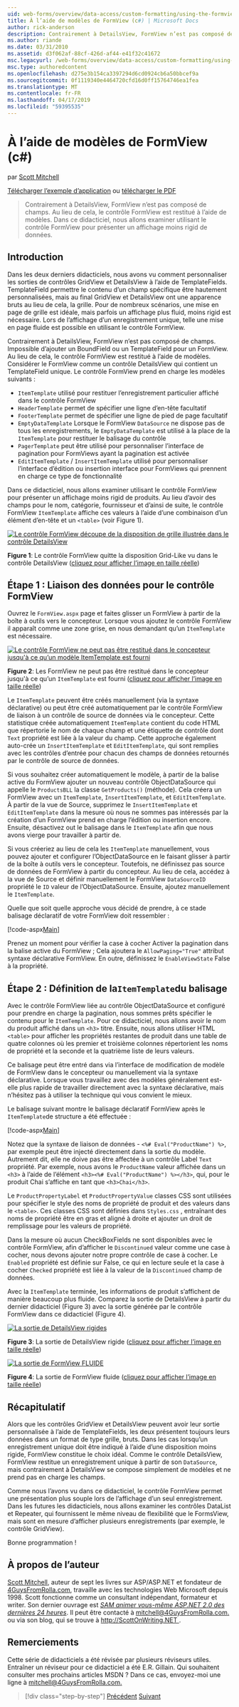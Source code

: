 ```yaml
---
uid: web-forms/overview/data-access/custom-formatting/using-the-formview-s-templates-cs
title: À l’aide de modèles de FormView (c#) | Microsoft Docs
author: rick-anderson
description: Contrairement à DetailsView, FormView n’est pas composé de champs. Au lieu de cela, le contrôle FormView est restitué à l’aide de modèles. Dans ce didacticiel, nous allons examiner à l’aide de la F....
ms.author: riande
ms.date: 03/31/2010
ms.assetid: d3f062af-88cf-426d-af44-e41f32c41672
msc.legacyurl: /web-forms/overview/data-access/custom-formatting/using-the-formview-s-templates-cs
msc.type: authoredcontent
ms.openlocfilehash: d275e3b154ca3397294d6cd0924cb6a50bbcef9a
ms.sourcegitcommit: 0f1119340e4464720cfd16d0ff15764746ea1fea
ms.translationtype: MT
ms.contentlocale: fr-FR
ms.lasthandoff: 04/17/2019
ms.locfileid: "59395535"
---
```

# <a name="using-the-formviews-templates-c"></a>À l’aide de modèles de FormView (c#)

par [Scott Mitchell](https://twitter.com/ScottOnWriting)

[Télécharger l’exemple d’application](http://download.microsoft.com/download/9/6/9/969e5c94-dfb6-4e47-9570-d6d9e704c3c1/ASPNET_Data_Tutorial_14_CS.exe) ou [télécharger le PDF](using-the-formview-s-templates-cs/_static/datatutorial14cs1.pdf)

> Contrairement à DetailsView, FormView n’est pas composé de champs. Au lieu de cela, le contrôle FormView est restitué à l’aide de modèles. Dans ce didacticiel, nous allons examiner utilisant le contrôle FormView pour présenter un affichage moins rigid de données.


## <a name="introduction"></a>Introduction

Dans les deux derniers didacticiels, nous avons vu comment personnaliser les sorties de contrôles GridView et DetailsView à l’aide de TemplateFields. TemplateField permettre le contenu d’un champ spécifique être hautement personnalisées, mais au final GridView et DetailsView ont une apparence bruts au lieu de cela, la grille. Pour de nombreux scénarios, une mise en page de grille est idéale, mais parfois un affichage plus fluid, moins rigid est nécessaire. Lors de l’affichage d’un enregistrement unique, telle une mise en page fluide est possible en utilisant le contrôle FormView.

Contrairement à DetailsView, FormView n’est pas composé de champs. Impossible d’ajouter un BoundField ou un TemplateField pour un FormView. Au lieu de cela, le contrôle FormView est restitué à l’aide de modèles. Considérer le FormView comme un contrôle DetailsView qui contient un TemplateField unique. Le contrôle FormView prend en charge les modèles suivants :

- `ItemTemplate` utilisé pour restituer l’enregistrement particulier affiché dans le contrôle FormView
- `HeaderTemplate` permet de spécifier une ligne d’en-tête facultatif
- `FooterTemplate` permet de spécifier une ligne de pied de page facultatif
- `EmptyDataTemplate` Lorsque le FormView `DataSource` ne dispose pas de tous les enregistrements, le `EmptyDataTemplate` est utilisé à la place de la `ItemTemplate` pour restituer le balisage du contrôle
- `PagerTemplate` peut être utilisé pour personnaliser l’interface de pagination pour FormViews ayant la pagination est activée
- `EditItemTemplate` / `InsertItemTemplate` utilisé pour personnaliser l’interface d’édition ou insertion interface pour FormViews qui prennent en charge ce type de fonctionnalité

Dans ce didacticiel, nous allons examiner utilisant le contrôle FormView pour présenter un affichage moins rigid de produits. Au lieu d’avoir des champs pour le nom, catégorie, fournisseur et d’ainsi de suite, le contrôle FormView `ItemTemplate` affiche ces valeurs à l’aide d’une combinaison d’un élément d’en-tête et un `<table>` (voir Figure 1).


[![Le contrôle FormView découpe de la disposition de grille illustrée dans le contrôle DetailsView](using-the-formview-s-templates-cs/_static/image2.png)](using-the-formview-s-templates-cs/_static/image1.png)

**Figure 1**: Le contrôle FormView quitte la disposition Grid-Like vu dans le contrôle DetailsView ([cliquez pour afficher l’image en taille réelle](using-the-formview-s-templates-cs/_static/image3.png))


## <a name="step-1-binding-the-data-to-the-formview"></a>Étape 1 : Liaison des données pour le contrôle FormView

Ouvrez le `FormView.aspx` page et faites glisser un FormView à partir de la boîte à outils vers le concepteur. Lorsque vous ajoutez le contrôle FormView il apparaît comme une zone grise, en nous demandant qu’un `ItemTemplate` est nécessaire.


[![Le contrôle FormView ne peut pas être restitué dans le concepteur jusqu'à ce qu’un modèle ItemTemplate est fourni](using-the-formview-s-templates-cs/_static/image5.png)](using-the-formview-s-templates-cs/_static/image4.png)

**Figure 2**: Les FormView ne peut pas être restitué dans le concepteur jusqu'à ce qu’un `ItemTemplate` est fourni ([cliquez pour afficher l’image en taille réelle](using-the-formview-s-templates-cs/_static/image6.png))


Le `ItemTemplate` peuvent être créés manuellement (via la syntaxe déclarative) ou peut être créé automatiquement par le contrôle FormView de liaison à un contrôle de source de données via le concepteur. Cette statistique créée automatiquement `ItemTemplate` contient du code HTML que répertorie le nom de chaque champ et une étiquette de contrôle dont `Text` propriété est liée à la valeur du champ. Cette approche également auto-crée un `InsertItemTemplate` et `EditItemTemplate`, qui sont remplies avec les contrôles d’entrée pour chacun des champs de données retournés par le contrôle de source de données.

Si vous souhaitez créer automatiquement le modèle, à partir de la balise active du FormView ajouter un nouveau contrôle ObjectDataSource qui appelle le `ProductsBLL` la classe `GetProducts()` (méthode). Cela créera un FormView avec un `ItemTemplate`, `InsertItemTemplate`, et `EditItemTemplate`. À partir de la vue de Source, supprimez le `InsertItemTemplate` et `EditItemTemplate` dans la mesure où nous ne sommes pas intéressés par la création d’un FormView prend en charge l’édition ou insertion encore. Ensuite, désactivez out le balisage dans le `ItemTemplate` afin que nous avons vierge pour travailler à partir de.

Si vous créeriez au lieu de cela les `ItemTemplate` manuellement, vous pouvez ajouter et configurer l’ObjectDataSource en le faisant glisser à partir de la boîte à outils vers le concepteur. Toutefois, ne définissez pas source de données de FormView à partir du concepteur. Au lieu de cela, accédez à la vue de Source et définir manuellement le FormView `DataSourceID` propriété le `ID` valeur de l’ObjectDataSource. Ensuite, ajoutez manuellement le `ItemTemplate`.

Quelle que soit quelle approche vous décidé de prendre, à ce stade balisage déclaratif de votre FormView doit ressembler :


[!code-aspx[Main](using-the-formview-s-templates-cs/samples/sample1.aspx)]

Prenez un moment pour vérifier la case à cocher Activer la pagination dans la balise active du FormView ; Cela ajoutera le `AllowPaging="True"` attribut syntaxe déclarative FormView. En outre, définissez le `EnableViewState` False à la propriété.

## <a name="step-2-defining-theitemtemplates-markup"></a>Étape 2 : Définition de la`ItemTemplate`du balisage

Avec le contrôle FormView liée au contrôle ObjectDataSource et configuré pour prendre en charge la pagination, nous sommes prêts spécifier le contenu pour le `ItemTemplate`. Pour ce didacticiel, nous allons avoir le nom du produit affiché dans un `<h3>` titre. Ensuite, nous allons utiliser HTML `<table>` pour afficher les propriétés restantes de produit dans une table de quatre colonnes où les premier et troisième colonnes répertorient les noms de propriété et la seconde et la quatrième liste de leurs valeurs.

Ce balisage peut être entré dans via l’interface de modification de modèle de FormView dans le concepteur ou manuellement via la syntaxe déclarative. Lorsque vous travaillez avec des modèles généralement est-elle plus rapide de travailler directement avec la syntaxe déclarative, mais n’hésitez pas à utiliser la technique qui vous convient le mieux.

Le balisage suivant montre le balisage déclaratif FormView après le `ItemTemplate`de structure a été effectuée :


[!code-aspx[Main](using-the-formview-s-templates-cs/samples/sample2.aspx)]

Notez que la syntaxe de liaison de données - `<%# Eval("ProductName") %>`, par exemple peut être injecté directement dans la sortie du modèle. Autrement dit, elle ne doive pas être affectée à un contrôle Label `Text` propriété. Par exemple, nous avons le `ProductName` valeur affichée dans un `<h3>` à l’aide de l’élément `<h3><%# Eval("ProductName") %></h3>`, qui, pour le produit Chai s’affiche en tant que `<h3>Chai</h3>`.

Le `ProductPropertyLabel` et `ProductPropertyValue` classes CSS sont utilisées pour spécifier le style des noms de propriété de produit et des valeurs dans le `<table>`. Ces classes CSS sont définies dans `Styles.css` , entraînant des noms de propriété être en gras et aligné à droite et ajouter un droit de remplissage pour les valeurs de propriété.

Dans la mesure où aucun CheckBoxFields ne sont disponibles avec le contrôle FormView, afin d’afficher le `Discontinued` valeur comme une case à cocher, nous devons ajouter notre propre contrôle de case à cocher. Le `Enabled` propriété est définie sur False, ce qui en lecture seule et la case à cocher `Checked` propriété est liée à la valeur de la `Discontinued` champ de données.

Avec la `ItemTemplate` terminée, les informations de produit s’affichent de manière beaucoup plus fluide. Comparez la sortie de DetailsView à partir du dernier didacticiel (Figure 3) avec la sortie générée par le contrôle FormView dans ce didacticiel (Figure 4).


[![La sortie de DetailsView rigides](using-the-formview-s-templates-cs/_static/image8.png)](using-the-formview-s-templates-cs/_static/image7.png)

**Figure 3**: La sortie de DetailsView rigide ([cliquez pour afficher l’image en taille réelle](using-the-formview-s-templates-cs/_static/image9.png))


[![La sortie de FormView FLUIDE](using-the-formview-s-templates-cs/_static/image11.png)](using-the-formview-s-templates-cs/_static/image10.png)

**Figure 4**: La sortie de FormView fluide ([cliquez pour afficher l’image en taille réelle](using-the-formview-s-templates-cs/_static/image12.png))


## <a name="summary"></a>Récapitulatif

Alors que les contrôles GridView et DetailsView peuvent avoir leur sortie personnalisée à l’aide de TemplateFields, les deux présentent toujours leurs données dans un format de type grille, bruts. Dans les cas lorsqu’un enregistrement unique doit être indiqué à l’aide d’une disposition moins rigide, FormView constitue le choix idéal. Comme le contrôle DetailsView, FormView restitue un enregistrement unique à partir de son `DataSource`, mais contrairement à DetailsView se compose simplement de modèles et ne prend pas en charge les champs.

Comme nous l’avons vu dans ce didacticiel, le contrôle FormView permet une présentation plus souple lors de l’affichage d’un seul enregistrement. Dans les futures les didacticiels, nous allons examiner les contrôles DataList et Repeater, qui fournissent le même niveau de flexibilité que le FormsView, mais sont en mesure d’afficher plusieurs enregistrements (par exemple, le contrôle GridView).

Bonne programmation !

## <a name="about-the-author"></a>À propos de l’auteur

[Scott Mitchell](http://www.4guysfromrolla.com/ScottMitchell.shtml), auteur de sept les livres sur ASP/ASP.NET et fondateur de [4GuysFromRolla.com](http://www.4guysfromrolla.com), travaille avec les technologies Web Microsoft depuis 1998. Scott fonctionne comme un consultant indépendant, formateur et writer. Son dernier ouvrage est [*SAM animer vous-même ASP.NET 2.0 des dernières 24 heures*](https://www.amazon.com/exec/obidos/ASIN/0672327384/4guysfromrollaco). Il peut être contacté à [ mitchell@4GuysFromRolla.com.](mailto:mitchell@4GuysFromRolla.com) ou via son blog, qui se trouve à [ http://ScottOnWriting.NET ](http://ScottOnWriting.NET).

## <a name="special-thanks-to"></a>Remerciements

Cette série de didacticiels a été révisée par plusieurs réviseurs utiles. Entraîner un réviseur pour ce didacticiel a été E.R. Gillain. Qui souhaitent consulter mes prochains articles MSDN ? Dans ce cas, envoyez-moi une ligne à [ mitchell@4GuysFromRolla.com.](mailto:mitchell@4GuysFromRolla.com)

> [!div class="step-by-step"]
> [Précédent](using-templatefields-in-the-detailsview-control-cs.md)
> [Suivant](displaying-summary-information-in-the-gridview-s-footer-cs.md)
